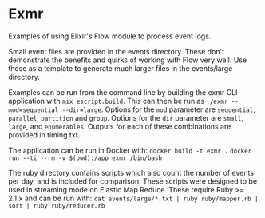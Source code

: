 # Exmr

Examples of using Elixir's Flow module to process event logs.

Small event files are provided in the events directory. These don't demonstrate the benefits and quirks of working with Flow very well. Use these as a template to generate much larger files in the events/large directory.

Examples can be run from the command line by building the exmr CLI application with `mix escript.build`. This can then be run as `./exmr --mod=sequential --dir=large`. Options for the `mod` parameter are `sequential`, `parallel`, `partition` and `group`. Options for the `dir` parameter are `small`, `large`, and `enumerables`. Outputs for each of these combinations are provided in timing.txt.

The application can be run in Docker with:
`docker build -t exmr .`
`docker run --ti --rm -v $(pwd):/app exmr /bin/bash`

The ruby directory contains scripts which also count the number of events per day, and is included for comparison. These scripts were designed to be used in streaming mode on Elastic Map Reduce. These require Ruby >= 2.1.x and can be run with:
`cat events/large/*.txt | ruby ruby/mapper.rb | sort | ruby ruby/reducer.rb`

